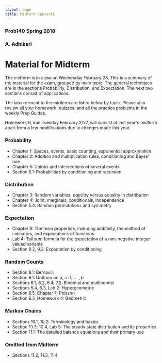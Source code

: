 ```yaml
---
layout: page
title: Midterm Contents
---
```



### Prob140 Spring 2018 ###
### A. Adhikari ###

# Material for Midterm #
The midterm is in class on Wednesday February 28. This is a summary of the material for the exam, grouped by main topic. The general techniques are in the sections Probability, Distribution, and Expectation. The next two sections consist of applications. 

The labs relevant to the midterm are listed below by topic. Please also review all your homework, quizzes, and all the practice problems in the weekly Prep Guides.

Homework 6, due Tuesday February 2/27, will consist of last year's midterm apart from a few modifications due to changes made this year.

### Probability ###
- Chapter 1: Spaces, events, basic counting, exponential approximation
- Chapter 2: Addition and multiplication rules, conditioning and Bayes' rule
- Chapter 5: Unions and intersections of several events
- Section 9.1: Probabilities by conditioning and recursion 

### Distribution ###
- Chapter 3: Random variables, equality versus equality in distribution
- Chapter 4: Joint, marginals, conditionals, independence
- Section 5.4: Random permutations and symmetry

### Expectation ###
- Chapter 9: The main properties, including additivity, the method of indicators, and expectations of functions
- Lab 4: Tail sum formula for the expectation of a non-negative integer valued variable
- Section 9.2, 9.3: Expectation by conditioning

### Random Counts ###
- Section 8.1: Bernoulli
- Section 8.1: Uniform on a, a+1, ... , b
- Sections 6.1, 6.2, 6.4, 7.2: Binomial and multinomial
- Sections 5.4, 6.3, Lab 2: Hypergeometric
- Section 6.5, Chapter 7: Poisson
- Section 9.3, Homework 4: Geometric

### Markov Chains ###
- Sections 10.1, 10.2: Terminology and basics
- Section 10.3, 10.4, Lab 5: The steady state distribution and its properties
- Section 11.1: The detailed balance equations and their primary use

### Omitted from Midterm ###
- Sections 11.2, 11.3, 11.4
